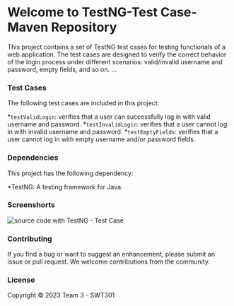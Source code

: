 
# Welcome to TestNG-Test Case-Maven Repository

This project contains a set of TestNG test cases for testing functionals of a web application. The test cases are designed to verify the correct behavior of the login process under different scenarios: valid/invalid username and password, empty fields, and so on. ...

### Test Cases

The following test cases are included in this project:

*`testValidLogin`: verifies that a user can successfully log in with valid username and password.
*`testInvalidLogin`: verifies that a user cannot log in with invalid username and password.
*`testEmptyFields`: verifies that a user cannot log in with empty username and/or password fields.

### Dependencies

This project has the following dependency:

*TestNG: A testing framework for Java.

### Screenshorts

![source code with TestNG - Test Case]()

### Contributing

If you find a bug or want to suggest an enhancement, please submit an issue or pull request. We welcome contributions from the community.

### License

Copyright &#169; 2023 Team 3 - SWT301
